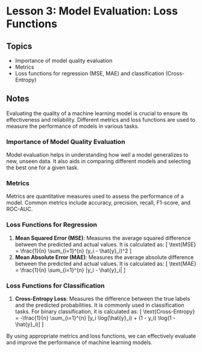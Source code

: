 # Lesson 3: Model Evaluation: Loss Functions

## Topics
- Importance of model quality evaluation
- Metrics
- Loss functions for regression (MSE, MAE) and classification (Cross-Entropy)

## Notes
Evaluating the quality of a machine learning model is crucial to ensure its effectiveness and reliability. Different metrics and loss functions are used to measure the performance of models in various tasks.

### Importance of Model Quality Evaluation
Model evaluation helps in understanding how well a model generalizes to new, unseen data. It also aids in comparing different models and selecting the best one for a given task.

### Metrics
Metrics are quantitative measures used to assess the performance of a model. Common metrics include accuracy, precision, recall, F1-score, and ROC-AUC.

### Loss Functions for Regression
1. **Mean Squared Error (MSE)**: Measures the average squared difference between the predicted and actual values. It is calculated as:
\[ \text{MSE} = \frac{1}{n} \sum_{i=1}^{n} (y_i - \hat{y}_i)^2 \]
2. **Mean Absolute Error (MAE)**: Measures the average absolute difference between the predicted and actual values. It is calculated as:
\[ \text{MAE} = \frac{1}{n} \sum_{i=1}^{n} |y_i - \hat{y}_i| \]

### Loss Functions for Classification
1. **Cross-Entropy Loss**: Measures the difference between the true labels and the predicted probabilities. It is commonly used in classification tasks. For binary classification, it is calculated as:
\[ \text{Cross-Entropy} = -\frac{1}{n} \sum_{i=1}^{n} [y_i \log(\hat{y}_i) + (1 - y_i) \log(1 - \hat{y}_i)] \]

By using appropriate metrics and loss functions, we can effectively evaluate and improve the performance of machine learning models.
